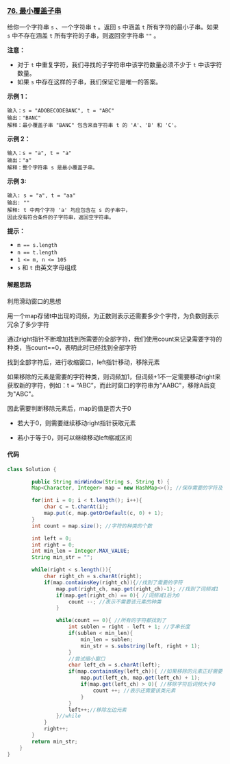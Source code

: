 ### [76. 最小覆盖子串](https://leetcode.cn/problems/minimum-window-substring/)

给你一个字符串 `s` 、一个字符串 `t` 。返回 `s` 中涵盖 `t` 所有字符的最小子串。如果 `s` 中不存在涵盖 `t` 所有字符的子串，则返回空字符串 `""` 。

 

**注意：**

- 对于 `t` 中重复字符，我们寻找的子字符串中该字符数量必须不少于 `t` 中该字符数量。
- 如果 `s` 中存在这样的子串，我们保证它是唯一的答案。

 

**示例 1：**

```
输入：s = "ADOBECODEBANC", t = "ABC"
输出："BANC"
解释：最小覆盖子串 "BANC" 包含来自字符串 t 的 'A'、'B' 和 'C'。
```

**示例 2：**

```
输入：s = "a", t = "a"
输出："a"
解释：整个字符串 s 是最小覆盖子串。
```

**示例 3:**

```
输入: s = "a", t = "aa"
输出: ""
解释: t 中两个字符 'a' 均应包含在 s 的子串中，
因此没有符合条件的子字符串，返回空字符串。
```

 

**提示：**

- `m == s.length`
- `n == t.length`
- `1 <= m, n <= 105`
- `s` 和 `t` 由英文字母组成

#### 解题思路

利用滑动窗口的思想

用一个map存储t中出现的词频，为正数则表示还需要多少个字符，为负数则表示冗余了多少字符

通过right指针不断增加找到所需要的全部字符，我们使用count来记录需要字符的种类，当count==0，表明此时已经找到全部字符

找到全部字符后，进行收缩窗口，left指针移动，移除元素

如果移除的元素是需要的字符种类，则词频加1，但词频+1不一定需要移动right来获取新的字符，例如：t = “ABC”，而此时窗口的字符串为"AABC"，移除A后变为"ABC"。

因此需要判断移除元素后，map的值是否大于0

- 若大于0，则需要继续移动right指针获取元素

- 若小于等于0，则可以继续移动left缩减区间




#### 代码

```java
class Solution {

        public String minWindow(String s, String t) {
        Map<Character, Integer> map = new HashMap<>(); //保存需要的字符及词频

        for(int i = 0; i < t.length(); i++){
            char c = t.charAt(i);
            map.put(c, map.getOrDefault(c, 0) + 1);
        }
        int count = map.size(); //字符的种类的个数

        int left = 0;
        int right = 0;
        int min_len = Integer.MAX_VALUE;
        String min_str = "";

        while(right < s.length()){
            char right_ch = s.charAt(right);
            if(map.containsKey(right_ch)){//找到了需要的字符
                map.put(right_ch, map.get(right_ch)-1); //找到了词频减1
                if(map.get(right_ch) == 0){ //词频减1后为0
                    count --; //表示不需要该元素的种类
                }

                while(count == 0){ //所有的字符都找到了
                    int sublen = right - left + 1; //字串长度
                    if(sublen < min_len){
                        min_len = sublen;
                        min_str = s.substring(left, right + 1);
                    }
                    //尝试缩小窗口
                    char left_ch = s.charAt(left);
                    if(map.containsKey(left_ch)){ //如果移除的元素正好需要，词频+1
                        map.put(left_ch, map.get(left_ch) + 1);
                        if(map.get(left_ch) > 0){ //移除字符后词频大于0
                            count ++; //表示还需要该类元素
                        }
                    }
                    left++;//移除左边元素
                }//while
            }
            right++;
        }
        return min_str;
    }
}
```

